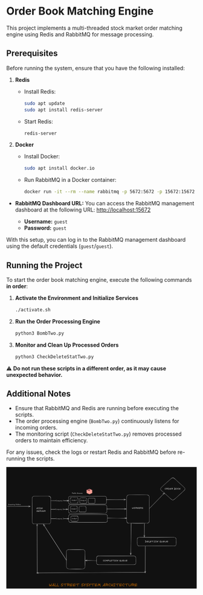 # Order Book Matching Engine

This project implements a multi-threaded stock market order matching engine using Redis and RabbitMQ for message processing.

## Prerequisites

Before running the system, ensure that you have the following installed:

1. **Redis**
   - Install Redis:
     ```sh
     sudo apt update
     sudo apt install redis-server
     ```
   - Start Redis:
     ```sh
     redis-server
     ```

2. **Docker**
   - Install Docker:
     ```sh
     sudo apt install docker.io
     ```
   - Run RabbitMQ in a Docker container:
     ```sh
     docker run -it --rm --name rabbitmq -p 5672:5672 -p 15672:15672 rabbitmq:4.0-management
     ```

- **RabbitMQ Dashboard URL:**
  You can access the RabbitMQ management dashboard at the following URL:
  [http://localhost:15672](http://localhost:15672)

  - **Username:** `guest`
  - **Password:** `guest`

With this setup, you can log in to the RabbitMQ management dashboard using the default credentials (`guest`/`guest`).

## Running the Project

To start the order book matching engine, execute the following commands **in order**:

1. **Activate the Environment and Initialize Services**
   ```sh
   ./activate.sh
   ```

2. **Run the Order Processing Engine**
   ```sh
   python3 BombTwo.py
   ```

3. **Monitor and Clean Up Processed Orders**
   ```sh
   python3 CheckDeleteStatTwo.py
   ```

⚠️ **Do not run these scripts in a different order, as it may cause unexpected behavior.**

## Additional Notes
- Ensure that RabbitMQ and Redis are running before executing the scripts.
- The order processing engine (`BombTwo.py`) continuously listens for incoming orders.
- The monitoring script (`CheckDeleteStatTwo.py`) removes processed orders to maintain efficiency.

For any issues, check the logs or restart Redis and RabbitMQ before re-running the scripts.

![Alt text](wallstreet.png)

